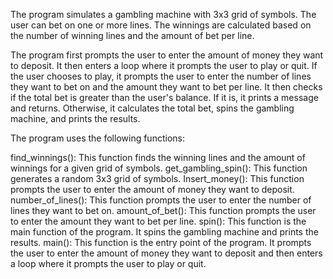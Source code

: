 
The program simulates a gambling machine with 3x3 grid of symbols. The user can bet on one or more lines. The winnings are calculated based on the number of winning lines and the amount of bet per line.

The program first prompts the user to enter the amount of money they want to deposit. It then enters a loop where it prompts the user to play or quit. If the user chooses to play, it prompts the user to enter the number of lines they want to bet on and the amount they want to bet per line. It then checks if the total bet is greater than the user's balance. If it is, it prints a message and returns. Otherwise, it calculates the total bet, spins the gambling machine, and prints the results.

The program uses the following functions:

find_winnings(): This function finds the winning lines and the amount of winnings for a given grid of symbols.
get_gambling_spin(): This function generates a random 3x3 grid of symbols.
Insert_money(): This function prompts the user to enter the amount of money they want to deposit.
number_of_lines(): This function prompts the user to enter the number of lines they want to bet on.
amount_of_bet(): This function prompts the user to enter the amount they want to bet per line.
spin(): This function is the main function of the program. It spins the gambling machine and prints the results.
main(): This function is the entry point of the program. It prompts the user to enter the amount of money they want to deposit and then enters a loop where it prompts the user to play or quit.
